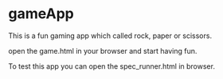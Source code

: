 # gameApp

This is a fun gaming app which called rock, paper or scissors.

open the game.html in your browser and start having fun.

To test this app you can open the spec_runner.html in browser.
